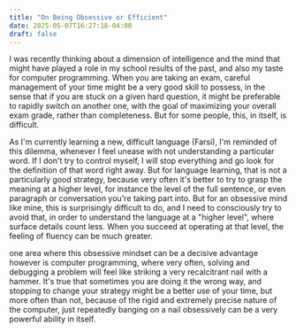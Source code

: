 ```yaml
---
title: "On Being Obsessive or Efficient"
date: 2025-05-07T16:27:18-04:00
draft: false
---
```


I was recently thinking about a dimension of intelligence and the mind
that might have played a role in my school results of the past, and
also my taste for computer programming. When you are taking an exam,
careful management of your time might be a very good skill to possess,
in the sense that if you are stuck on a given hard question, it might
be preferable to rapidly switch on another one, with the goal of
maximizing your overall exam grade, rather than completeness. But for
some people, this, in itself, is difficult.

As I'm currently learning a new, difficult language (Farsi), I'm
reminded of this dilemma, whenever I feel unease with not
understanding a particular word. If I don't try to control myself, I
will stop everything and go look for the definition of that word right
away. But for language learning, that is not a particularly good
strategy, because very often it's better to try to grasp the meaning
at a higher level, for instance the level of the full sentence, or
even paragraph or conversation you're taking part into. But for an
obsessive mind like mine, this is surprisingly difficult to do, and I
need to consciously try to avoid that, in order to understand the
language at a "higher level", where surface details count less. When
you succeed at operating at that level, the feeling of fluency can be
much greater.

one area where this obsessive mindset can be a decisive advantage
however is computer programming, where very often, solving and
debugging a problem will feel like striking a very recalcitrant nail
with a hammer. It's true that sometimes you are doing it the wrong
way, and stopping to change your strategy might be a better use of
your time, but more often than not, because of the rigid and extremely
precise nature of the computer, just repeatedly banging on a nail
obsessively can be a very powerful ability in itself.
